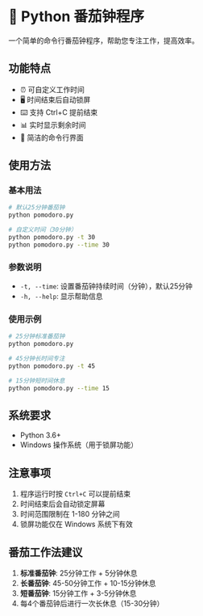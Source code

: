 # 🍅 Python 番茄钟程序

一个简单的命令行番茄钟程序，帮助您专注工作，提高效率。

## 功能特点

- ⏰ 可自定义工作时间
- 🖥️ 时间结束后自动锁屏
- ⌨️ 支持 Ctrl+C 提前结束
- 📊 实时显示剩余时间
- 🎯 简洁的命令行界面

## 使用方法

### 基本用法

```bash
# 默认25分钟番茄钟
python pomodoro.py

# 自定义时间（30分钟）
python pomodoro.py -t 30
python pomodoro.py --time 30
```

### 参数说明

- `-t, --time`: 设置番茄钟持续时间（分钟），默认25分钟
- `-h, --help`: 显示帮助信息

### 使用示例

```bash
# 25分钟标准番茄钟
python pomodoro.py

# 45分钟长时间专注
python pomodoro.py -t 45

# 15分钟短时间休息
python pomodoro.py --time 15
```

## 系统要求

- Python 3.6+
- Windows 操作系统（用于锁屏功能）

## 注意事项

1. 程序运行时按 `Ctrl+C` 可以提前结束
2. 时间结束后会自动锁定屏幕
3. 时间范围限制在 1-180 分钟之间
4. 锁屏功能仅在 Windows 系统下有效

## 番茄工作法建议

1. **标准番茄钟**: 25分钟工作 + 5分钟休息
2. **长番茄钟**: 45-50分钟工作 + 10-15分钟休息
3. **短番茄钟**: 15分钟工作 + 3-5分钟休息
4. 每4个番茄钟后进行一次长休息（15-30分钟）